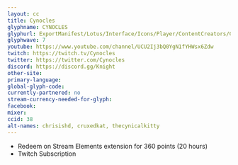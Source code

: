 ```yaml
---
layout: cc
title: Cynocles
glyphname: CYNOCLES
glyphurl: ExportManifest/Lotus/Interface/Icons/Player/ContentCreators/ChrisIsHD.png
glyphwave: 7
youtube: https://www.youtube.com/channel/UCU2Ij3bQ0YgN1fYHWsx6Zdw
twitch: https://twitch.tv/Cynocles
twitter: https://twitter.com/Cynocles
discord: https://discord.gg/Knight
other-site:
primary-language:
global-glyph-code:
currently-partnered: no
stream-currency-needed-for-glyph:
facebook:
mixer: 
ccid: 38
alt-names: chrisishd, cruxedkat, thecynicalkitty
---
```

* Redeem on Stream Elements extension for 360 points (20 hours)
* Twitch Subscription
